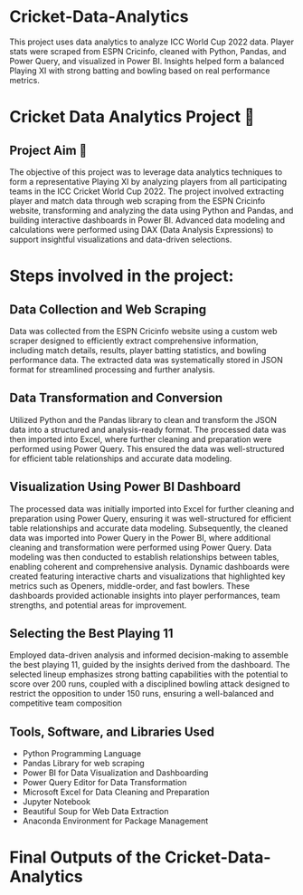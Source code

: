 # Cricket-Data-Analytics
This project uses data analytics to analyze ICC World Cup 2022 data. Player stats were scraped from ESPN Cricinfo, cleaned with Python, Pandas, and Power Query, and visualized in Power BI. Insights helped form a balanced Playing XI with strong batting and bowling based on real performance metrics.
# Cricket Data Analytics Project 🏏

##  Project Aim 🎯
The objective of this project was to leverage data analytics techniques to form a representative Playing XI by analyzing players from all participating teams in the ICC Cricket World Cup 2022. The project involved extracting player and match data through web scraping from the ESPN Cricinfo website, transforming and analyzing the data using Python and Pandas, and building interactive dashboards in Power BI. Advanced data modeling and calculations were performed using DAX (Data Analysis Expressions) to support insightful visualizations and data-driven selections.

# Steps involved in the project:
## Data Collection and Web Scraping
Data was collected from the ESPN Cricinfo website using a custom web scraper designed to efficiently extract comprehensive information, including match details, results, player batting statistics, and bowling performance data. The extracted data was systematically stored in JSON format for streamlined processing and further analysis.

## Data Transformation and Conversion
Utilized Python and the Pandas library to clean and transform the JSON data into a structured and analysis-ready format. The processed data was then imported into Excel, where further cleaning and preparation were performed using Power Query. This ensured the data was well-structured for efficient table relationships and accurate data modeling.

## Visualization Using Power BI Dashboard
The processed data was initially imported into Excel for further cleaning and preparation using Power Query, ensuring it was well-structured for efficient table relationships and accurate data modeling. Subsequently, the cleaned data was imported into Power Query in the Power BI, where additional cleaning and transformation were performed using Power Query.
Data modeling was then conducted to establish relationships between tables, enabling coherent and comprehensive analysis.
Dynamic dashboards were created featuring interactive charts and visualizations that highlighted key metrics such as Openers, middle-order, and fast bowlers. These dashboards provided actionable insights into player performances, team strengths, and potential areas for improvement.

## Selecting the Best Playing 11
Employed data-driven analysis and informed decision-making to assemble the best playing 11, guided by the insights derived from the dashboard. The selected lineup emphasizes strong batting capabilities with the potential to score over 200 runs, coupled with a disciplined bowling attack designed to restrict the opposition to under 150 runs, ensuring a well-balanced and competitive team composition

## Tools, Software, and Libraries Used
- Python Programming Language
- Pandas Library for web scraping
- Power BI for Data Visualization and Dashboarding
-	Power Query Editor for Data Transformation
-	Microsoft Excel for Data Cleaning and Preparation
-	Jupyter Notebook
-	Beautiful Soup for Web Data Extraction
-	Anaconda Environment for Package Management

 # Final Outputs of the Cricket-Data-Analytics
